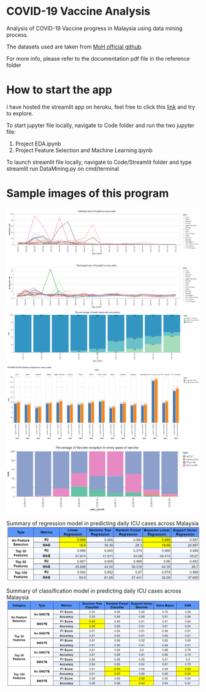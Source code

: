 # COVID-19 Vaccine Analysis
Analysis of COVID-19 Vaccine progress in Malaysia using data mining process.

The datasets used are taken from [MoH official github](https://github.com/MoH-Malaysia/covid19-public).

For more info, please refer to the documentation pdf file in the reference folder

# How to start the app
I have hosted the streamlit app on heroku, feel free to click this [link](https://bukancovidnowdua.herokuapp.com/) and try to explore.

To start jupyter file locally, navigate to Code folder and run the two jupyter file:
1. Project EDA.ipynb
2. Project Feature Selection and Machine Learning.ipynb

To launch streamlit file locally, navigate to Code/Streamlit folder and type streamlit run DataMining.py on cmd/terminal

# Sample images of this program
<img src="img/sample1.png">
<img src="img/sample2.png">
<img src="img/sample4.png">
<img src="img/sample5.png">

Summary of regression model in predicting daily ICU cases across Malaysia
<img src="img/ICU_regression.png">

Summary of classification model in predicting daily ICU cases across Malaysia
<img src="img/ICU_classification.png">
